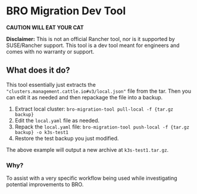 # BRO Migration Dev Tool

**CAUTION WILL EAT YOUR CAT**

**Disclaimer:** This is not an official Rancher tool, nor is it supported by SUSE/Rancher support.
This tool is a dev tool meant for engineers and comes with no warranty or support.

## What does it do?
This tool essentially just extracts the `"clusters.management.cattle.io#v3/local.json"` file from the tar.
Then you can edit it as needed and then repackage the file into a backup.

1. Extract local cluster: `bro-migration-tool pull-local -f {tar.gz backup}`
2. Edit the `local.yaml` file as needed.
3. Repack the `local.yaml` file:
   `bro-migration-tool push-local -f {tar.gz backup} -o k3s-test1`
4. Restore the test backup you just modified.

The above example will output a new archive at `k3s-test1.tar.gz`.

### Why?
To assist with a very specific workflow being used while investigating potential improvements to BRO.